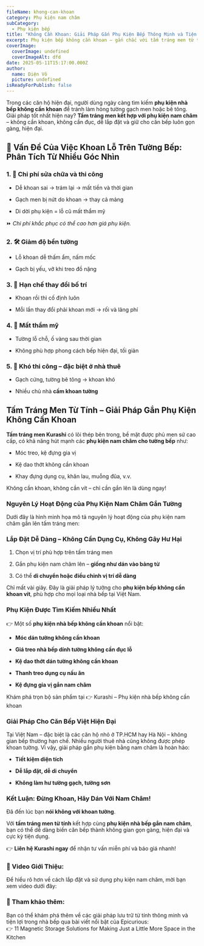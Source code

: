 ```yaml
---
fileName: khong-can-khoan
category: Phụ kiện nam châm
subCategory:
  - Phụ kiện bếp
title: "Không Cần Khoan: Giải Pháp Gắn Phụ Kiện Bếp Thông Minh và Tiện Lợi"
excerpt: Phụ kiện bếp không cần khoan – gắn chắc với tấm tráng men từ tính.
coverImage:
  coverImage: undefined
  coverImageAlt: dfd
date: 2025-05-11T15:17:00.000Z
author:
  name: Diện Võ
  picture: undefined
isReadyForPublish: false
---
```

Trong các căn hộ hiện đại, người dùng ngày càng tìm kiếm **phụ kiện nhà bếp không cần khoan** để tránh làm hỏng tường gạch men hoặc bê tông. Giải pháp tốt nhất hiện nay? **Tấm tráng men kết hợp với phụ kiện nam châm** – không cần khoan, không cần đục, dễ lắp đặt và giữ cho căn bếp luôn gọn gàng, hiện đại.

## 📌 Vấn Đề Của Việc Khoan Lỗ Trên Tường Bếp: Phân Tích Từ Nhiều Góc Nhìn

### 1\. 💸 Chi phí sửa chữa và thi công

*   Dễ khoan sai → trám lại → mất tiền và thời gian
    
*   Gạch men bị nứt do khoan → thay cả mảng
    
*   Di dời phụ kiện = lỗ cũ mất thẩm mỹ
    

⏩ _Chi phí khắc phục có thể cao hơn giá phụ kiện._

### 2\. 🛠️ Giảm độ bền tường

*   Lỗ khoan dễ thấm ẩm, nấm mốc
    
*   Gạch bị yếu, vỡ khi treo đồ nặng
    

### 3\. 🧩 Hạn chế thay đổi bố trí

*   Khoan rồi thì cố định luôn
    
*   Mỗi lần thay đổi phải khoan mới → rối và lãng phí
    

### 4\. 🎨 Mất thẩm mỹ

*   Tường lỗ chỗ, ố vàng sau thời gian
    
*   Không phù hợp phong cách bếp hiện đại, tối giản
    

### 5\. 🧱 Khó thi công – đặc biệt ở nhà thuê

*   Gạch cứng, tường bê tông → khoan khó
    
*   Nhiều chủ nhà **cấm khoan tường**
    

## Tấm Tráng Men Từ Tính – Giải Pháp Gắn Phụ Kiện Không Cần Khoan

**Tấm tráng men Kurashi** có lõi thép bên trong, bề mặt được phủ men sứ cao cấp, có khả năng hút mạnh các **phụ kiện nam châm cho tường bếp** như:

*   Móc treo, kệ đựng gia vị
    
*   Kệ dao thớt không cần khoan
    
*   Khay đựng dụng cụ, khăn lau, muỗng đũa, v.v.
    

Không cần khoan, không cần vít – chỉ cần gắn lên là dùng ngay!

### Nguyên Lý Hoạt Động của Phụ Kiện Nam Châm Gắn Tường

Dưới đây là hình minh họa mô tả nguyên lý hoạt động của phụ kiện nam châm gắn lên tấm tráng men:

### Lắp Đặt Dễ Dàng – Không Cần Dụng Cụ, Không Gây Hư Hại

1.  Chọn vị trí phù hợp trên tấm tráng men
    
2.  Gắn phụ kiện nam châm lên – **giống như dán vào bảng từ**
    
3.  Có thể **di chuyển hoặc điều chỉnh vị trí dễ dàng**
    

Chỉ mất vài giây. Đây là giải pháp lý tưởng cho **phụ kiện bếp không cần khoan vít**, phù hợp cho mọi loại nhà bếp tại Việt Nam.

### Phụ Kiện Được Tìm Kiếm Nhiều Nhất

👉 Một số **phụ kiện nhà bếp không cần khoan** nổi bật:

*   **Móc dán tường không cần khoan**
    
*   **Giá treo nhà bếp dính tường không cần đục lỗ**
    
*   **Kệ dao thớt dán tường không cần khoan**
    
*   **Thanh treo dụng cụ nấu ăn**
    
*   **Kệ đựng gia vị gắn nam châm**
    

Khám phá trọn bộ sản phẩm tại 👉 Kurashi – Phụ kiện nhà bếp không cần khoan

### Giải Pháp Cho Căn Bếp Việt Hiện Đại

Tại Việt Nam – đặc biệt là các căn hộ nhỏ ở TP.HCM hay Hà Nội – không gian bếp thường hạn chế. Nhiều người thuê nhà cũng không được phép khoan tường. Vì vậy, giải pháp gắn phụ kiện bằng nam châm là hoàn hảo:

*   **Tiết kiệm diện tích**
    
*   **Dễ lắp đặt, dễ di chuyển**
    
*   **Không làm hư tường gạch, tường sơn**
    

### Kết Luận: Đừng Khoan, Hãy Dán Với Nam Châm!

Đã đến lúc bạn **nói không với khoan tường**.

Với **tấm tráng men từ tính** kết hợp cùng **phụ kiện nhà bếp gắn nam châm**, bạn có thể dễ dàng biến căn bếp thành không gian gọn gàng, hiện đại và cực kỳ tiện dụng.

👉 **Liên hệ Kurashi ngay** để nhận tư vấn miễn phí và báo giá nhanh!

### 🎥 Video Giới Thiệu:

Để hiểu rõ hơn về cách lắp đặt và sử dụng phụ kiện nam châm, mời bạn xem video dưới đây:

### 🔗 Tham khảo thêm:

Bạn có thể khám phá thêm về các giải pháp lưu trữ từ tính thông minh và tiện lợi trong nhà bếp qua bài viết nổi bật của Epicurious:  
👉 11 Magnetic Storage Solutions for Making Just a Little More Space in the Kitchen